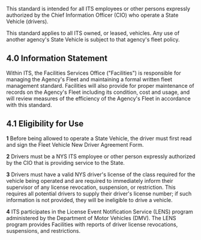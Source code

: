 This standard is intended for all ITS employees or other persons expressly authorized by the Chief Information Officer (CIO) who operate a State Vehicle (drivers).

This standard applies to all ITS owned, or leased, vehicles. Any use of another agency's State Vehicle is subject to that agency's fleet policy.

## **4.0 Information Statement**

Within ITS, the Facilities Services Office ("Facilities") is responsible for managing the Agency's Fleet and maintaining a formal written fleet management standard. Facilities will also provide for proper maintenance of records on the Agency's Fleet including its condition, cost and usage, and will review measures of the efficiency of the Agency's Fleet in accordance with this standard.

## **4.1 Eligibility for Use**

**1** Before being allowed to operate a State Vehicle, the driver must first read and sign the Fleet Vehicle New Driver Agreement Form.

**2** Drivers must be a NYS ITS employee or other person expressly authorized by the CIO that is providing service to the State.

**3** Drivers must have a valid NYS driver's license of the class required for the vehicle being operated and are required to immediately inform their supervisor of any license revocation, suspension, or restriction. This requires all potential drivers to supply their driver's license number; if such information is not provided, they will be ineligible to drive a vehicle.

**4** ITS participates in the License Event Notification Service (LENS) program administered by the Department of Motor Vehicles (DMV). The LENS program provides Facilities with reports of driver license revocations, suspensions, and restrictions.